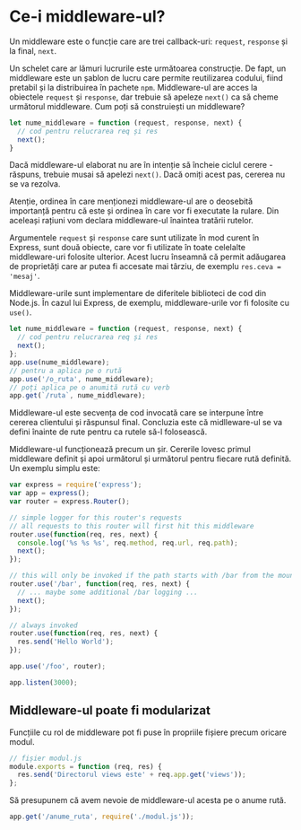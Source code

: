 # Ce-i middleware-ul?

Un middleware este o funcție care are trei callback-uri: `request`, `response` și la final, `next`.

Un schelet care ar lămuri lucrurile este următoarea construcție. De fapt, un middleware este un șablon de lucru care permite reutilizarea codului, fiind pretabil și la distribuirea în pachete `npm`. Middleware-ul are acces la obiectele `request` și `response`, dar trebuie să apeleze `next()` ca să cheme următorul middleware. Cum poți să construiești un middleware?

```javascript
let nume_middleware = function (request, response, next) {
  // cod pentru relucrarea req și res
  next();
}
```

Dacă middleware-ul elaborat nu are în intenție să încheie ciclul cerere - răspuns, trebuie musai să apelezi `next()`. Dacă omiți acest pas, cererea nu se va rezolva.

Atenție, ordinea în care menționezi middleware-ul are o deosebită importanță pentru că este și ordinea în care vor fi executate la rulare. Din aceleași rațiuni vom declara middleware-ul înaintea tratării rutelor.

Argumentele `request` și `response` care sunt utilizate în mod curent în Express, sunt două obiecte, care vor fi utilizate în toate celelalte middleware-uri folosite ulterior. Acest lucru înseamnă că permit adăugarea de proprietăți care ar putea fi accesate mai târziu, de exemplu `res.ceva = 'mesaj'`.

Middleware-urile sunt implementare de diferitele biblioteci de cod din Node.js. În cazul lui Express, de exemplu, middleware-urile vor fi folosite cu `use()`.

```javascript
let nume_middleware = function (request, response, next) {
  // cod pentru relucrarea req și res
  next();
};
app.use(nume_middleware);
// pentru a aplica pe o rută
app.use('/o_ruta', nume_middleware);
// poți aplica pe o anumită rută cu verb
app.get(`/ruta`, nume_middleware);
```

Middleware-ul este secvența de cod invocată care se interpune între cererea clientului și răspunsul final. Concluzia este că midlleware-ul se va defini înainte de rute pentru ca rutele să-l folosească.

Middleware-ul funcționează precum un șir. Cererile lovesc primul middleware definit și apoi următorul și următorul pentru fiecare rută definită. Un exemplu simplu este:

```js
var express = require('express');
var app = express();
var router = express.Router();

// simple logger for this router's requests
// all requests to this router will first hit this middleware
router.use(function(req, res, next) {
  console.log('%s %s %s', req.method, req.url, req.path);
  next();
});

// this will only be invoked if the path starts with /bar from the mount point
router.use('/bar', function(req, res, next) {
  // ... maybe some additional /bar logging ...
  next();
});

// always invoked
router.use(function(req, res, next) {
  res.send('Hello World');
});

app.use('/foo', router);

app.listen(3000);

```

## Middleware-ul poate fi modularizat

Funcțiile cu rol de middleware pot fi puse în propriile fișiere precum oricare modul.

```javascript
// fișier modul.js
module.exports = function (req, res) {
  res.send('Directorul views este' + req.app.get('views'));
};
```

Să presupunem că avem nevoie de middleware-ul acesta pe o anume rută.

```javascript
app.get('/anume_ruta', require('./modul.js'));
```
